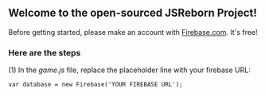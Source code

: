 <h2> Welcome to the open-sourced JSReborn Project!</h2>

<p>Before getting started, please make an account with <a href="http://www.firebase.com">Firebase.com</a>. It's free! 


<h3>Here are the steps</h3>
(1) In the <em>game.js</em> file, replace the placeholder line with your firebase URL:

```
var database = new Firebase('YOUR FIREBASE URL'); 
```

</p>
